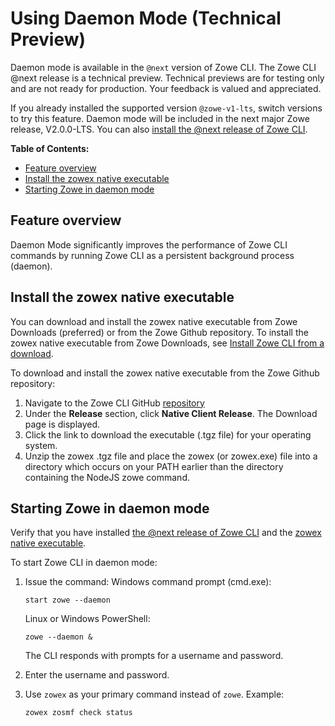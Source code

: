 # Using Daemon Mode (Technical Preview) <!-- omit in toc -->

<Badge text="Technical Preview"/> Daemon mode is available in the `@next` version of Zowe CLI. The Zowe CLI @next release is a technical preview. Technical previews are for testing only and are not ready for production. Your feedback is valued and appreciated.

If you already installed the supported version `@zowe-v1-lts`, switch versions to try this feature. Daemon mode will be included in the next major Zowe release, V2.0.0-LTS. You can also [install the @next release of Zowe CLI](cli-install-cli-next.md#install-zowe-cli-from-a-download).

**Table of Contents:**
- [Feature overview](#feature-overview)
- [Install the zowex native executable](#install-the-zowex-native-executable)
- [Starting Zowe in daemon mode](#starting-zowe-in-daemon-mode)

## Feature overview
Daemon Mode significantly improves the performance of Zowe CLI commands by running Zowe CLI as a persistent background process (daemon).

## Install the zowex native executable
You can download and install the zowex native executable from Zowe Downloads (preferred) or from the Zowe Github repository. To install the zowex native executable from Zowe Downloads, see [Install Zowe CLI from a download](cli-install-cli-next.md#install-zowe-cli-from-a-download).

To download and install the zowex native executable from the Zowe Github repository:
1. Navigate to the Zowe CLI GitHub [repository](https://github.com/zowe/zowe-cli)
2. Under the **Release** section, click **Native Client Release**.
   The Download page is displayed.
3. Click the link to download the executable (.tgz file) for your operating system.
4. Unzip the zowex .tgz file and place the zowex (or zowex.exe) file into a directory which occurs on your PATH earlier than the directory containing the NodeJS zowe command.


## Starting Zowe in daemon mode
Verify that you have installed [the @next release of Zowe CLI](cli-install-cli-next.md) and the [zowex native executable](#install-the-zowex-native-executable).


To start Zowe CLI in daemon mode:

1. Issue the command:
   Windows command prompt (cmd.exe):
   ```
   start zowe --daemon
   ```   
   Linux or Windows PowerShell:
   ```
   zowe --daemon &
   ```
   The CLI responds with prompts for a username and password.

2. Enter the username and password.

3. Use `zowex` as your primary command instead of `zowe`.
   Example:
   ```
   zowex zosmf check status
   ```
